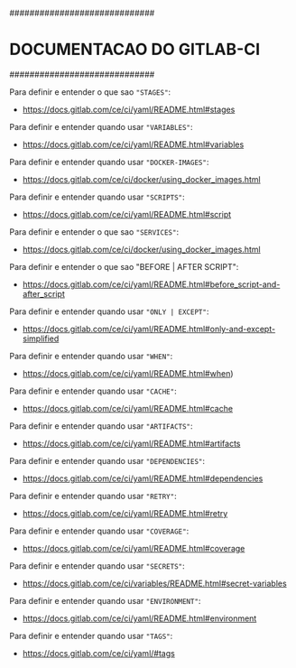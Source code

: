 #############################
# DOCUMENTACAO DO GITLAB-CI #
#############################


Para definir e entender o que sao `"STAGES"`:
 - https://docs.gitlab.com/ce/ci/yaml/README.html#stages

Para definir e entender quando usar `"VARIABLES"`:
 - https://docs.gitlab.com/ce/ci/yaml/README.html#variables

Para definir e entender quando usar `"DOCKER-IMAGES"`:
 - https://docs.gitlab.com/ce/ci/docker/using_docker_images.html

Para definir e entender quando usar `"SCRIPTS"`:
 - https://docs.gitlab.com/ce/ci/yaml/README.html#script

Para definir e entender o que sao `"SERVICES"`:
 - https://docs.gitlab.com/ce/ci/docker/using_docker_images.html

Para definir e entender o que sao "BEFORE | AFTER SCRIPT":
 - https://docs.gitlab.com/ce/ci/yaml/README.html#before_script-and-after_script

Para definir e entender quando usar `"ONLY | EXCEPT"`:
 - https://docs.gitlab.com/ce/ci/yaml/README.html#only-and-except-simplified

Para definir e entender quando usar `"WHEN"`:
 - https://docs.gitlab.com/ce/ci/yaml/README.html#when)

Para definir e entender quando usar `"CACHE"`:
 - https://docs.gitlab.com/ce/ci/yaml/README.html#cache

Para definir e entender quando usar `"ARTIFACTS"`:
 - https://docs.gitlab.com/ce/ci/yaml/README.html#artifacts

Para definir e entender quando usar `"DEPENDENCIES"`:
 - https://docs.gitlab.com/ce/ci/yaml/README.html#dependencies

Para definir e entender quando usar `"RETRY"`:
 - https://docs.gitlab.com/ce/ci/yaml/README.html#retry

Para definir e entender quando usar `"COVERAGE"`:
 - https://docs.gitlab.com/ce/ci/yaml/README.html#coverage

Para definir e entender quando usar `"SECRETS"`:
 - https://docs.gitlab.com/ce/ci/variables/README.html#secret-variables

Para definir e entender quando usar `"ENVIRONMENT"`:
 - https://docs.gitlab.com/ce/ci/yaml/README.html#environment

Para definir e entender quando usar `"TAGS"`:
 - https://docs.gitlab.com/ce/ci/yaml/#tags
